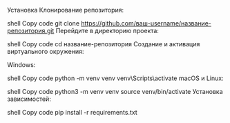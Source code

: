 Установка
Клонирование репозитория:

shell
Copy code
git clone https://github.com/ваш-username/название-репозитория.git
Перейдите в директорию проекта:

shell
Copy code
cd название-репозитория
Создание и активация виртуального окружения:

Windows:

shell
Copy code
python -m venv venv
venv\Scripts\activate
macOS и Linux:

shell
Copy code
python3 -m venv venv
source venv/bin/activate
Установка зависимостей:

shell
Copy code
pip install -r requirements.txt